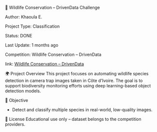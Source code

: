 🐾 Wildlife Conservation – DrivenData Challenge

Author: Khaoula E.

Project Type: Classification

Status: DONE

Last Update: 1 months ago

Competition: Wildlife Conservation – DrivenData

link: [Wildlife Conservation – DrivenData](https://www.drivendata.org/competitions/87/competition-image-classification-wildlife-conservation/)

🌍 Project Overview
This project focuses on automating wildlife species detection in camera trap images taken in Côte d'Ivoire. The goal is to support biodiversity monitoring efforts using deep learning-based object detection models.

🐒 Objective
+ Detect and classify multiple species in real-world, low-quality images.

📜 License
Educational use only – dataset belongs to the competition providers.
